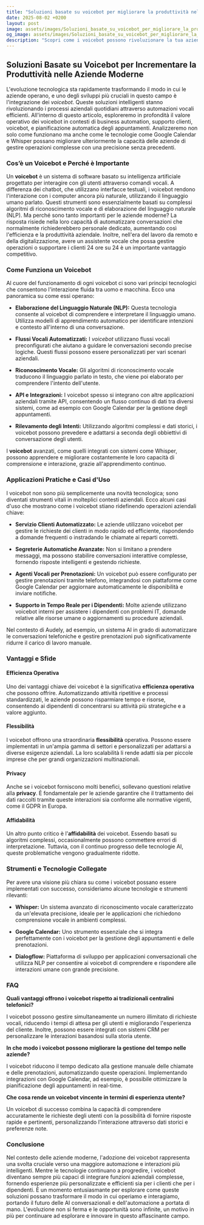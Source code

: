 ```yaml
---
title: "Soluzioni basate su voicebot per migliorare la produttività nelle aziende moderne"
date: 2025-08-02 +0200
layout: post
image: assets/images/Soluzioni_basate_su_voicebot_per_migliorare_la_produttivit_nelle_aziende_moderne.jpg
og_image: assets/images/Soluzioni_basate_su_voicebot_per_migliorare_la_produttivit_nelle_aziende_moderne.jpg
description: "Scopri come i voicebot possono rivoluzionare la tua azienda migliorando i flussi vocali e integrandosi con strumenti come Google Calendar e Whisper."
---
```


## Soluzioni Basate su Voicebot per Incrementare la Produttività nelle Aziende Moderne 

L'evoluzione tecnologica sta rapidamente trasformando il modo in cui le aziende operano, e uno degli sviluppi più cruciali in questo campo è l'integrazione dei *voicebot*. Queste soluzioni intelligenti stanno rivoluzionando i processi aziendali quotidiani attraverso automazioni vocali efficienti. All'interno di questo articolo, esploreremo in profondità il valore operativo dei voicebot in contesti di business automation, supporto clienti, voicebot, e pianificazione automatica degli appuntamenti. Analizzeremo non solo come funzionano ma anche come le tecnologie come Google Calendar e Whisper possano migliorare ulteriormente la capacità delle aziende di gestire operazioni complesse con una precisione senza precedenti.

### Cos’è un Voicebot e Perché è Importante

Un **voicebot** è un sistema di software basato su intelligenza artificiale progettato per interagire con gli utenti attraverso comandi vocali. A differenza dei chatbot, che utilizzano interfacce testuali, i voicebot rendono l'interazione con i computer ancora più naturale, utilizzando il linguaggio umano parlato. Questi strumenti sono essenzialmente basati su complessi algoritmi di riconoscimento vocale e di elaborazione del linguaggio naturale (NLP). Ma perché sono tanto importanti per le aziende moderne? La risposta risiede nella loro capacità di automatizzare conversazioni che normalmente richiederebbero personale dedicato, aumentando così l'efficienza e la produttività aziendale. Inoltre, nell'era del lavoro da remoto e della digitalizzazione, avere un assistente vocale che possa gestire operazioni o supportare i clienti 24 ore su 24 è un importante vantaggio competitivo.

### Come Funziona un Voicebot 

Al cuore del funzionamento di ogni voicebot ci sono vari principi tecnologici che consentono l'interazione fluida tra uomo e macchina. Ecco una panoramica su come essi operano:

- **Elaborazione del Linguaggio Naturale (NLP):** Questa tecnologia consente al voicebot di comprendere e interpretare il linguaggio umano. Utilizza modelli di apprendimento automatico per identificare intenzioni e contesto all'interno di una conversazione.

- **Flussi Vocali Automatizzati:** I *voicebot* utilizzano flussi vocali preconfigurati che aiutano a guidare le conversazioni secondo precise logiche. Questi flussi possono essere personalizzati per vari scenari aziendali.

- **Riconoscimento Vocale:** Gli algoritmi di riconoscimento vocale traducono il linguaggio parlato in testo, che viene poi elaborato per comprendere l'intento dell'utente.

- **API e Integrazioni:** I voicebot spesso si integrano con altre applicazioni aziendali tramite API, consentendo un flusso continuo di dati tra diversi sistemi, come ad esempio con Google Calendar per la gestione degli appuntamenti.

- **Rilevamento degli Intenti:** Utilizzando algoritmi complessi e dati storici, i voicebot possono prevedere e adattarsi a seconda degli obbiettivi di conversazione degli utenti.

I **voicebot** avanzati, come quelli integrati con sistemi come Whisper, possono apprendere e migliorare costantemente le loro capacità di comprensione e interazione, grazie all'apprendimento continuo.

### Applicazioni Pratiche e Casi d'Uso

I voicebot non sono più semplicemente una novità tecnologica; sono diventati strumenti vitali in molteplici contesti aziendali. Ecco alcuni casi d'uso che mostrano come i voicebot stiano ridefinendo operazioni aziendali chiave:

- **Servizio Clienti Automatizzato:** Le aziende utilizzano voicebot per gestire le richieste dei clienti in modo rapido ed efficiente, rispondendo a domande frequenti o instradando le chiamate ai reparti corretti.

- **Segreterie Automatiche Avanzate:** Non si limitano a prendere messaggi, ma possono stabilire conversazioni interattive complesse, fornendo risposte intelligenti e gestendo richieste.

- **Agenti Vocali per Prenotazioni:** Un voicebot può essere configurato per gestire prenotazioni tramite telefono, integrandosi con piattaforme come Google Calendar per aggiornare automaticamente le disponibilità e inviare notifiche.

- **Supporto in Tempo Reale per i Dipendenti:** Molte aziende utilizzano voicebot interni per assistere i dipendenti con problemi IT, domande relative alle risorse umane o aggiornamenti su procedure aziendali.

Nel contesto di Audely, ad esempio, un sistema AI in grado di automatizzare le conversazioni telefoniche e gestire prenotazioni può significativamente ridurre il carico di lavoro manuale.

### Vantaggi e Sfide

#### Efficienza Operativa

Uno dei vantaggi chiave dei voicebot è la significativa **efficienza operativa** che possono offrire. Automatizzando attività ripetitive e processi standardizzati, le aziende possono risparmiare tempo e risorse, consentendo ai dipendenti di concentrarsi su attività più strategiche e a valore aggiunto.

#### Flessibilità

I voicebot offrono una straordinaria **flessibilità** operativa. Possono essere implementati in un'ampia gamma di settori e personalizzati per adattarsi a diverse esigenze aziendali. La loro scalabilità li rende adatti sia per piccole imprese che per grandi organizzazioni multinazionali.

#### Privacy

Anche se i voicebot forniscono molti benefici, sollevano questioni relative alla **privacy**. È fondamentale per le aziende garantire che il trattamento dei dati raccolti tramite queste interazioni sia conforme alle normative vigenti, come il GDPR in Europa.

#### Affidabilità

Un altro punto critico è l'**affidabilità** dei voicebot. Essendo basati su algoritmi complessi, occasionalmente possono commettere errori di interpretazione. Tuttavia, con il continuo progresso delle tecnologie AI, queste problematiche vengono gradualmente ridotte.

### Strumenti e Tecnologie Collegate 

Per avere una visione più chiara su come i voicebot possano essere implementati con successo, consideriamo alcune tecnologie e strumenti rilevanti:

- **Whisper:** Un sistema avanzato di riconoscimento vocale caratterizzato da un'elevata precisione, ideale per le applicazioni che richiedono comprensione vocale in ambienti complessi.

- **Google Calendar:** Uno strumento essenziale che si integra perfettamente con i voicebot per la gestione degli appuntamenti e delle prenotazioni.

- **Dialogflow:** Piattaforma di sviluppo per applicazioni conversazionali che utilizza NLP per consentire ai voicebot di comprendere e rispondere alle interazioni umane con grande precisione.

### FAQ

**Quali vantaggi offrono i voicebot rispetto ai tradizionali centralini telefonici?**

I voicebot possono gestire simultaneamente un numero illimitato di richieste vocali, riducendo i tempi di attesa per gli utenti e migliorando l'esperienza del cliente. Inoltre, possono essere integrati con sistemi CRM per personalizzare le interazioni basandosi sulla storia utente.

**In che modo i voicebot possono migliorare la gestione del tempo nelle aziende?**

I voicebot riducono il tempo dedicato alla gestione manuale delle chiamate e delle prenotazioni, automatizzando queste operazioni. Implementando integrazioni con Google Calendar, ad esempio, è possibile ottimizzare la pianificazione degli appuntamenti in real-time.

**Che cosa rende un voicebot vincente in termini di esperienza utente?**

Un voicebot di successo combina la capacità di comprendere accuratamente le richieste degli utenti con la possibilità di fornire risposte rapide e pertinenti, personalizzando l'interazione attraverso dati storici e preferenze note.

### Conclusione

Nel contesto delle aziende moderne, l'adozione dei voicebot rappresenta una svolta cruciale verso una maggiore automazione e interazioni più intelligenti. Mentre le tecnologie continuano a progredire, i voicebot diventano sempre più capaci di integrare funzioni aziendali complesse, fornendo esperienze più personalizzate e efficienti sia per i clienti che per i dipendenti. È un momento entusiasmante per esplorare come queste soluzioni possano trasformare il modo in cui operiamo e interagiamo, portando il futuro delle AI conversazionali e dell'automazione a portata di mano. L'evoluzione non si ferma e le opportunità sono infinite, un motivo in più per continuare ad esplorare e innovare in questo affascinante campo.